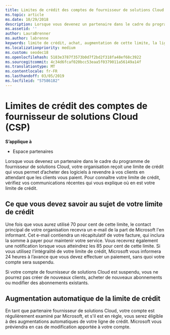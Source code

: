 ```yaml
---
title: Limites de crédit des comptes de fournisseur de solutions Cloud (CSP) | Espace partenaires
ms.topic: article
ms.date: 10/29/2018
description: Lorsque vous devenez un partenaire dans le cadre du programme de fournisseur de solutions Cloud, votre organisation reçoit une limite de crédit qui vous permet d’acheter des logiciels à revendre à vos clients en attendant que les clients vous paient.
ms.assetid: ''
author: LauraBrenner
ms.author: labrenne
keywords: limite de crédit, achat, augmentation de cette limite, la ligne de crédit
ms.localizationpriority: medium
ms.custom: seodec18
ms.openlocfilehash: 5183e3787f3573b0d7f2bd2f318fa48ef68c3922
ms.sourcegitcommit: 4c34d6fcaf020bcc53eaa5f0379011a56149a14f
ms.translationtype: MT
ms.contentlocale: fr-FR
ms.lasthandoff: 03/05/2019
ms.locfileid: "57586182"
---
```

# <a name="cloud-solution-provider-csp-account-credit-limits"></a>Limites de crédit des comptes de fournisseur de solutions Cloud (CSP)

**S’applique à**

- Espace partenaires

Lorsque vous devenez un partenaire dans le cadre du programme de fournisseur de solutions Cloud, votre organisation reçoit une limite de crédit qui vous permet d’acheter des logiciels à revendre à vos clients en attendant que les clients vous paient. Pour connaître votre limite de crédit, vérifiez vos communications récentes qui vous explique où en est votre limite de crédit.  

## <a name="what-you-need-to-know-about-your-credit-limit"></a>Ce que vous devez savoir au sujet de votre limite de crédit

Une fois que vous aurez utilisé 70 pour cent de cette limite, le contact principal de votre organisation recevra un e-mail de la part de Microsoft l'en informant. Cet e-mail contiendra un récapitulatif de votre facture, qui inclura la somme à payer pour maintenir votre service. Vous recevrez également une notification lorsque vous atteindrez les 85 pour cent de cette limite. Si vous utilisez l'intégralité de votre limite de crédit, Microsoft vous informera 24 heures à l’avance que vous devez effectuer un paiement, sans quoi votre compte sera suspendu. 

Si votre compte de fournisseur de solutions Cloud est suspendu, vous ne pourrez pas créer de nouveaux clients, acheter de nouveaux abonnements ou modifier des abonnements existants.

## <a name="automatic-credit-limit-increase"></a>Augmentation automatique de la limite de crédit

En tant que partenaire fournisseur de solutions Cloud, votre compte est régulièrement examiné par Microsoft, et s'il est en règle, vous serez éligible à des augmentations automatiques de votre ligne de crédit. Microsoft vous préviendra en cas de modification apportée à votre compte. 